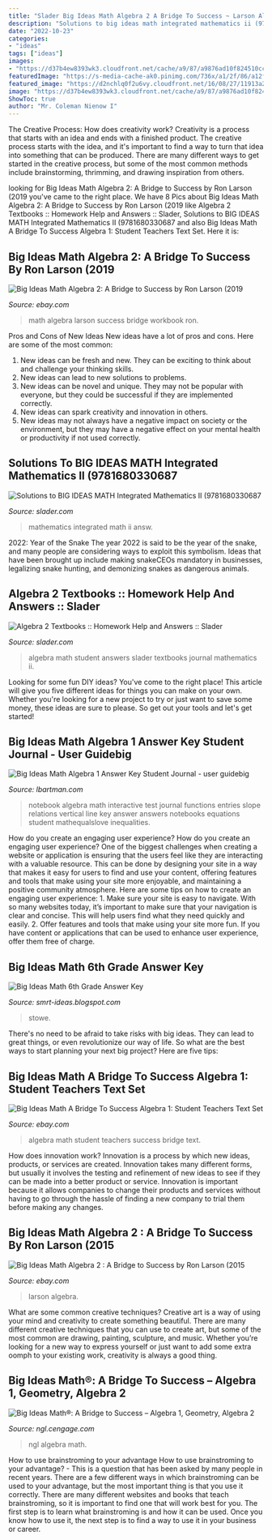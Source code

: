```yaml
---
title: "Slader Big Ideas Math Algebra 2 A Bridge To Success ~ Larson Algebra"
description: "Solutions to big ideas math integrated mathematics ii (9781680330687"
date: "2022-10-23"
categories:
- "ideas"
tags: ["ideas"]
images:
- "https://d37b4ew8393wk3.cloudfront.net/cache/a9/87/a9876ad10f824510cc44cd8f584726e3.jpg"
featuredImage: "https://s-media-cache-ak0.pinimg.com/736x/a1/2f/86/a12f860c0ac2c58e74283d9f9bbaeb63.jpg"
featured_image: "https://d2nchlq0f2u6vy.cloudfront.net/16/08/27/11913a2ae9504525931935cc035a2d63/c5c08b123c7fc2db42ae8691b2f897e4/lateximg_large.png"
image: "https://d37b4ew8393wk3.cloudfront.net/cache/a9/87/a9876ad10f824510cc44cd8f584726e3.jpg"
ShowToc: true
author: "Mr. Coleman Nienow I"
---
```



The Creative Process: How does creativity work?
Creativity is a process that starts with an idea and ends with a finished product. The creative process starts with the idea, and it's important to find a way to turn that idea into something that can be produced. There are many different ways to get started in the creative process, but some of the most common methods include brainstorming, thrimming, and drawing inspiration from others.

	

		
looking for Big Ideas Math Algebra 2: A Bridge to Success by Ron Larson (2019 you've came to the right place. We have 8 Pics about Big Ideas Math Algebra 2: A Bridge to Success by Ron Larson (2019 like Algebra 2 Textbooks :: Homework Help and Answers :: Slader, Solutions to BIG IDEAS MATH Integrated Mathematics II (9781680330687 and also Big Ideas Math A Bridge To Success Algebra 1: Student Teachers Text Set. Here it is:
		
    
## Big Ideas Math Algebra 2: A Bridge To Success By Ron Larson (2019

<img loading=lazy src="https://i.ebayimg.com/images/g/0DgAAOSwMoRfHdHz/s-l300.jpg" onerror="this.onerror=null;this.src='https://tse2.mm.bing.net/th?id=OIP.CzYWfTJBjb7InjSO3_PfTAAAAA&amp;pid=15.1';" alt="Big Ideas Math Algebra 2: A Bridge to Success by Ron Larson (2019">

_Source: ebay.com_

>math algebra larson success bridge workbook ron. 

	

Pros and Cons of New Ideas
New ideas have a lot of pros and cons. Here are some of the most common:
1. New ideas can be fresh and new. They can be exciting to think about and challenge your thinking skills.
2. New ideas can lead to new solutions to problems.
3. New ideas can be novel and unique. They may not be popular with everyone, but they could be successful if they are implemented correctly.
4. New ideas can spark creativity and innovation in others.
5. New ideas may not always have a negative impact on society or the environment, but they may have a negative effect on your mental health or productivity if not used correctly.

    
## Solutions To BIG IDEAS MATH Integrated Mathematics II (9781680330687

<img loading=lazy src="https://d2nchlq0f2u6vy.cloudfront.net/16/08/27/11913a2ae9504525931935cc035a2d63/c5c08b123c7fc2db42ae8691b2f897e4/lateximg_large.png" onerror="this.onerror=null;this.src='https://tse1.mm.bing.net/th?id=OIP.Tq-b3vzO77K_HIGTHeLM9gHaGY&amp;pid=15.1';" alt="Solutions to BIG IDEAS MATH Integrated Mathematics II (9781680330687">

_Source: slader.com_

>mathematics integrated math ii answ. 

	

2022: Year of the Snake
The year 2022 is said to be the year of the snake, and many people are considering ways to exploit this symbolism. Ideas that have been brought up include making snakeCEOs mandatory in businesses, legalizing snake hunting, and demonizing snakes as dangerous animals.

    
## Algebra 2 Textbooks :: Homework Help And Answers :: Slader

<img loading=lazy src="https://d37b4ew8393wk3.cloudfront.net/cache/a9/87/a9876ad10f824510cc44cd8f584726e3.jpg" onerror="this.onerror=null;this.src='https://tse3.mm.bing.net/th?id=OIP.DStBHvqruSZBogilLhYKwAAAAA&amp;pid=15.1';" alt="Algebra 2 Textbooks :: Homework Help and Answers :: Slader">

_Source: slader.com_

>algebra math student answers slader textbooks journal mathematics ii. 

	

Looking for some fun DIY ideas? You've come to the right place! This article will give you five different ideas for things you can make on your own. Whether you're looking for a new project to try or just want to save some money, these ideas are sure to please. So get out your tools and let's get started!

    
## Big Ideas Math Algebra 1 Answer Key Student Journal - User Guidebig

<img loading=lazy src="https://s-media-cache-ak0.pinimg.com/736x/a1/2f/86/a12f860c0ac2c58e74283d9f9bbaeb63.jpg" onerror="this.onerror=null;this.src='https://tse2.mm.bing.net/th?id=OIP.2DpIDNCxBgXDUAI44VbuAAHaJ3&amp;pid=15.1';" alt="Big Ideas Math Algebra 1 Answer Key Student Journal - user guidebig">

_Source: lbartman.com_

>notebook algebra math interactive test journal functions entries slope relations vertical line key answer answers notebooks equations student mathequalslove inequalities. 

	

How do you create an engaging user experience?
How do you create an engaging user experience? One of the biggest challenges when creating a website or application is ensuring that the users feel like they are interacting with a valuable resource. This can be done by designing your site in a way that makes it easy for users to find and use your content, offering features and tools that make using your site more enjoyable, and maintaining a positive community atmosphere. Here are some tips on how to create an engaging user experience: 1. Make sure your site is easy to navigate. With so many websites today, it’s important to make sure that your navigation is clear and concise. This will help users find what they need quickly and easily. 2. Offer features and tools that make using your site more fun. If you have content or applications that can be used to enhance user experience, offer them free of charge.

    
## Big Ideas Math 6th Grade Answer Key

<img loading=lazy src="https://img.yumpu.com/29606583/1/500x640/ch-5-fair-game-review-pg-1-amp2-of-pdf-the-stowe-school-district.jpg" onerror="this.onerror=null;this.src='https://tse2.mm.bing.net/th?id=OIP._8-hHda0vITqdiKxeZI-aAHaJk&amp;pid=15.1';" alt="Big Ideas Math 6th Grade Answer Key">

_Source: smrt-ideas.blogspot.com_

>stowe. 

	

There's no need to be afraid to take risks with big ideas. They can lead to great things, or even revolutionize our way of life. So what are the best ways to start planning your next big project? Here are five tips:

    
## Big Ideas Math A Bridge To Success Algebra 1: Student Teachers Text Set

<img loading=lazy src="https://i.ebayimg.com/images/g/Ml0AAOSwyMVeI1Uv/s-l300.jpg" onerror="this.onerror=null;this.src='https://tse3.mm.bing.net/th?id=OIP.YI7EFymMALTesm4I-mbNHAAAAA&amp;pid=15.1';" alt="Big Ideas Math A Bridge To Success Algebra 1: Student Teachers Text Set">

_Source: ebay.com_

>algebra math student teachers success bridge text. 

	

How does innovation work?
Innovation is a process by which new ideas, products, or services are created. Innovation takes many different forms, but usually it involves the testing and refinement of new ideas to see if they can be made into a better product or service. Innovation is important because it allows companies to change their products and services without having to go through the hassle of finding a new company to trial them before making any changes.

    
## Big Ideas Math Algebra 2 : A Bridge To Success By Ron Larson (2015

<img loading=lazy src="https://i.ebayimg.com/images/g/uqUAAOSwj1lfIbOh/s-l300.jpg" onerror="this.onerror=null;this.src='https://tse3.mm.bing.net/th?id=OIP.KKhYCbo0Im2pcKu7NbBVLQAAAA&amp;pid=15.1';" alt="Big Ideas Math Algebra 2 : A Bridge to Success by Ron Larson (2015">

_Source: ebay.com_

>larson algebra. 

	

What are some common creative techniques?
Creative art is a way of using your mind and creativity to create something beautiful. There are many different creative techniques that you can use to create art, but some of the most common are drawing, painting, sculpture, and music. Whether you’re looking for a new way to express yourself or just want to add some extra oomph to your existing work, creativity is always a good thing.

    
## Big Ideas Math®: A Bridge To Success – Algebra 1, Geometry, Algebra 2

<img loading=lazy src="https://ngl.cengage.com/covers/imageServlet?catalog=ngl&amp;epi=14984207216640456761957950231112296618" onerror="this.onerror=null;this.src='https://tse4.mm.bing.net/th?id=OIP.4g3H7rs-LQjM2ko2cHOW6AHaEp&amp;pid=15.1';" alt="Big Ideas Math®: A Bridge to Success – Algebra 1, Geometry, Algebra 2">

_Source: ngl.cengage.com_

>ngl algebra math. 

	

How to use brainstroming to your advantage
How to use brainstroming to your advantage? - This is a question that has been asked by many people in recent years. There are a few different ways in which brainstroming can be used to your advantage, but the most important thing is that you use it correctly. There are many different websites and books that teach brainstroming, so it is important to find one that will work best for you. The first step is to learn what brainstroming is and how it can be used. Once you know how to use it, the next step is to find a way to use it in your business or career.

